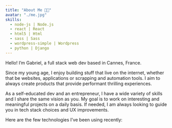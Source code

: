 ```yaml
---
title: "About Me 🧑‍💻"
avatar: "./me.jpg"
skills:
  - node-js | Node.js
  - react | React
  - html5 | Html
  - sass | Sass
  - wordpress-simple | Wordpress
  - python | Django
---
```


Hello! I’m Gabriel, a full stack web dev based in Cannes, France.

Since my young age, I enjoy building stuff that live on the internet, whether that be websites, applications or scrapping and automation tools. I aim to always create products that provide performant thrilling experiences.

As a self-educated dev and an entrepreneur, I have a wide variety of skills and I share the same vision as you. My goal is to work on interesting and meaningful projects on a daily basis. If needed, I am always looking to guide you in tech stack choices and UX improvements.

Here are the few technologies I’ve been using recently:
